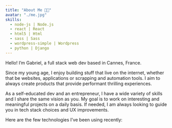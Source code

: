 ```yaml
---
title: "About Me 🧑‍💻"
avatar: "./me.jpg"
skills:
  - node-js | Node.js
  - react | React
  - html5 | Html
  - sass | Sass
  - wordpress-simple | Wordpress
  - python | Django
---
```


Hello! I’m Gabriel, a full stack web dev based in Cannes, France.

Since my young age, I enjoy building stuff that live on the internet, whether that be websites, applications or scrapping and automation tools. I aim to always create products that provide performant thrilling experiences.

As a self-educated dev and an entrepreneur, I have a wide variety of skills and I share the same vision as you. My goal is to work on interesting and meaningful projects on a daily basis. If needed, I am always looking to guide you in tech stack choices and UX improvements.

Here are the few technologies I’ve been using recently:
